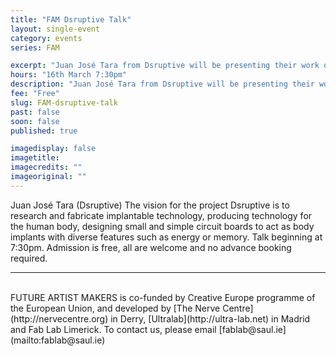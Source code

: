 ```yaml
---
title: "FAM Dsruptive Talk"
layout: single-event
category: events
series: FAM

excerpt: "Juan José Tara from Dsruptive will be presenting their work on body implantable technology"
hours: "16th March 7:30pm"
description: "Juan José Tara from Dsruptive will be presenting their work on body implantable technology"
fee: "Free"
slug: FAM-dsruptive-talk
past: false
soon: false
published: true

imagedisplay: false
imagetitle:
imagecredits: ""
imageoriginal: ""
---
```


Juan José Tara (Dsruptive) The vision for the project Dsruptive is to research and fabricate implantable technology, producing technology for the human body, designing small and simple circuit boards to act as body implants with diverse features such as energy or memory. Talk beginning at 7:30pm. Admission is free, all are welcome and no advance booking required.

---
<br/>
FUTURE ARTIST MAKERS is co-funded by Creative Europe programme of the European Union, and developed by [The Nerve Centre](http://nervecentre.org) in Derry, [Ultralab](http://ultra-lab.net) in Madrid and Fab Lab Limerick. To contact us, please email [fablab@saul.ie](mailto:fablab@saul.ie)
